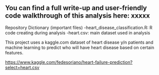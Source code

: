 You can find a full write-up and user-friendly code walkthrough of this analysis here: xxxxx
---
Repository Dictionary (important files)
-heart_disease_classification.R: R code creating during analysis
-heart.csv: main dataset used in analysis

This project uses a kaggle.com dataset of heart disease y/n patients and machine learning to predict who will have heart disease based on certain features.

https://www.kaggle.com/fedesoriano/heart-failure-prediction?select=heart.csv
